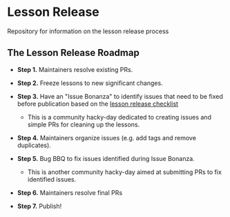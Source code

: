 # Lesson Release

Repository for information on the lesson release process

## The Lesson Release Roadmap

- **Step 1.** Maintainers resolve existing PRs.  


- **Step 2.**  Freeze lessons to new significant changes.   

- **Step 3.** Have an "Issue Bonanza" to identify issues that need to be fixed before publication based on the [lesson release checklist](release-checklist.md)
  - This is a community hacky-day dedicated to creating issues and simple PRs for cleaning up the lessons.  


- **Step 4.** Maintainers organize issues (e.g. add tags and remove duplicates).

- **Step 5.** Bug BBQ to fix issues identified during Issue Bonanza.
  - This is another community hacky-day aimed at submitting PRs to fix identified issues.


- **Step 6.** Maintainers resolve final PRs

- **Step 7.** Publish!
